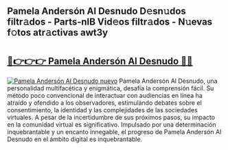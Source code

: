 ## Pamela Andersón Al Desnudo D𝚎sn𝚞dos filtr𝚊dos - Parts-nIB Vid𝚎os filtr𝚊dos - N𝚞evas f𝚘tos atr𝚊ctivas awt3y

# <h2><a href="http://mba1ndl.tromn.icu/?c=Pamela+Anders%c3%b3n+Al+Desnudo">🔗👉👉👉 Pamela Andersón Al Desnudo 🔗🔗</a></h2>

[![Pamela Andersón Al Desnudo nuevo](https://i.imgur.com/pEAQMta.gif)](http://mba1ndl.tromn.icu/?c=Pamela+Anders%c3%b3n+Al+Desnudo)
Pamela Andersón Al Desnudo, una personalidad multifacética y enigmática, desafía la comprensión fácil. Su método poco convencional de interactuar con audiencias en línea ha atraído y ofendido a los observadores, estimulando debates sobre el consentimiento, la identidad y las complejidades de las sociedades virtuales. A pesar de la incertidumbre de sus próximos pasos, su impacto en la comunidad virtual es significativo. Impulsado por una determinación inquebrantable y un encanto innegable, el progreso de Pamela Andersón Al Desnudo en el ámbito digital es inquebrantable.
